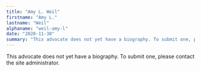 ```yaml
---
title: "Amy L. Weil"
firstname: "Amy L."
lastname: "Weil"
alphaname: "weil-amy-l"
date: "2020-11-30"
summary: "This advocate does not yet have a biography. To submit one, please contact the site administrator."
---
```

This advocate does not yet have a biography. To submit one, please contact the site administrator.

